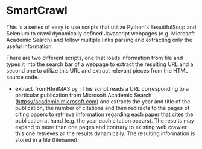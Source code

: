# SmartCrawl
This is a series of easy to use scripts that utilize Python's BeautifulSoup and Selenium to crawl dynamically defined Javascript webpages (e.g. Microsoft Academic Search) and follow multiple links parsing and extracting only the useful information.


There are two different scripts, one that loads information from file and types it into the search bar of a webpage to extract the resulting URL and a second one to utilize this URL and extract relevant pieces from the HTML source code.

* extract_fromHtmlMAS.py : This script reads a URL corresponding to a particular publication from Microsoft Academic Search (https://academic.microsoft.com) and extracts the year and title of the publication, the number of citations and then redirects to the pages of citing papers to retrieve information regarding each paper that cites the publication at hand (e.g. the year each citation occurs). The results may expand to more than one pages and contrary to existing web crawler this one retrieves all the results dynamically. The resulting information is stored in a file (filename)
